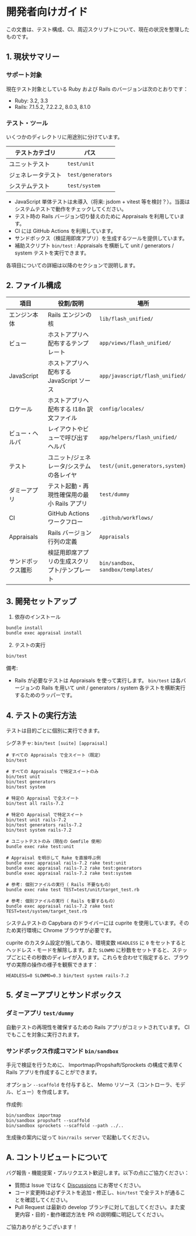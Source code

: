 # 開発者向けガイド

この文書は、テスト構成、CI、周辺スクリプトについて、現在の状況を整理したものです。

## 1. 現状サマリー

### サポート対象

現在テスト対象としている Ruby および Rails のバージョンは次のとおりです：
- Ruby: 3.2, 3.3
- Rails: 7.1.5.2, 7.2.2.2, 8.0.3, 8.1.0

### テスト・ツール

いくつかのディレクトリに用途別に分けています。

| テストカテゴリ | パス |
|------|-----------|
| ユニットテスト | `test/unit` |
| ジェネレータテスト | `test/generators` |
| システムテスト | `test/system` |

* JavaScript 単体テストは未導入（将来: jsdom + vitest 等を検討？）。当面はシステムテストで動作をチェックしてください。
* テスト時の Rails バージョン切り替えのために Appraisals を利用しています。
* CI には GitHub Actions を利用しています。
* サンドボックス（検証用即席アプリ）を生成するツールを提供しています。
* 補助スクリプト `bin/test` : Appraisals を横断して unit / generators / system テストを実行できます。

各項目についての詳細は以降のセクションで説明します。

## 2. ファイル構成

| 項目 | 役割/説明 | 場所 |
|------|-----------|-----------|
| エンジン本体 | Rails エンジンの核 | `lib/flash_unified/` |
| ビュー | ホストアプリへ配布するテンプレート | `app/views/flash_unified/` |
| JavaScript | ホストアプリへ配布する JavaScript ソース | `app/javascript/flash_unified/` |
| ロケール | ホストアプリへ配布する I18n 訳文ファイル | `config/locales/` |
| ビュー・ヘルパ | レイアウトやビューで呼び出すヘルパ | `app/helpers/flash_unified/` |
| テスト | ユニット/ジェネレータ/システムの各レイヤ | `test/{unit,generators,system}` |
| ダミーアプリ | テスト起動・再現性確保用の最小 Rails アプリ | `test/dummy` |
| CI | GitHub Actions ワークフロー | `.github/workflows/` |
| Appraisals | Rails バージョン行列の定義 | `Appraisals` |
| サンドボックス雛形 | 検証用即席アプリの生成スクリプト/テンプレート | `bin/sandbox`、`sandbox/templates/` |

## 3. 開発セットアップ

1) 依存のインストール

```bash
bundle install
bundle exec appraisal install
```

2) テストの実行

```bash
bin/test
```

備考:
- Rails が必要なテストは Appraisals を使って実行します。 `bin/test` は各バージョンの Rails を用いて unit / generators / system 各テストを横断実行するためのラッパーです。

## 4. テストの実行方法

テストは目的ごとに個別に実行できます。

シグネチャ: `bin/test [suite] [appraisal]`

```
# すべての Appraisals で全スイート（既定）
bin/test

# すべての Appraisals で特定スイートのみ
bin/test unit
bin/test generators
bin/test system

# 特定の Appraisal で全スイート
bin/test all rails-7.2

# 特定の Appraisal で特定スイート
bin/test unit rails-7.2
bin/test generators rails-7.2
bin/test system rails-7.2

# ユニットテストのみ（現在の Gemfile 使用）
bundle exec rake test:unit

# Appraisal を明示して Rake を直接呼ぶ例
bundle exec appraisal rails-7.2 rake test:unit
bundle exec appraisal rails-7.2 rake test:generators
bundle exec appraisal rails-7.2 rake test:system

# 参考: 個別ファイルの実行（ Rails 不要なもの）
bundle exec rake test TEST=test/unit/target_test.rb

# 参考: 個別ファイルの実行（ Rails を要するもの）
bundle exec appraisal rails-7.2 rake test TEST=test/system/target_test.rb
```

システムテストの Capybara のドライバーには cuprite を使用しています。そのため実行環境に Chrome ブラウザが必要です。

cuprite のカスタム設定が施してあり、環境変数 `HEADLESS` に `0` をセットするとヘッドレス・モードを解除します。また `SLOWMO` に秒数をセットすると、ステップごとにその秒数のディレイが入ります。これらを合わせて指定すると、ブラウザの実際の操作の様子を観察できます：
```
HEADLESS=0 SLOWMO=0.3 bin/test system rails-7.2
```

## 5. ダミーアプリとサンドボックス

### ダミーアプリ `test/dummy`

自動テストの再現性を確保するための Rails アプリがコミットされています。 CI でもここを対象に実行されます。

### サンドボックス作成コマンド `bin/sandbox`

手元で検証を行うために、 Importmap/Propshaft/Sprockets の構成で素早く Rails アプリを作成することができます。

オプション `--scaffold` を付与すると、 Memo リソース（コントローラ、モデル、ビュー）を作成します。

作成例:
```
bin/sandbox importmap
bin/sandbox propshaft --scaffold
bin/sandbox sprockets --scaffold --path ../..
```

生成後の案内に従って `bin/rails server` で起動してください。

## A. コントリビュートについて

バグ報告・機能提案・プルリクエスト歓迎します。以下の点にご協力ください：

- 質問は Issue ではなく [Discussions](https://github.com/hiroaki/flash-unified/discussions) にお寄せください。
- コード変更時は必ずテストを追加・修正し、`bin/test` で全テストが通ることを確認してください。
- Pull Request は最新の develop ブランチに対して出してください。また変更内容・目的・動作確認方法を PR の説明欄に明記してください。

ご協力ありがとうございます！

